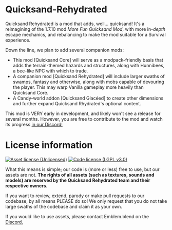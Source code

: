 Quicksand-Rehydrated
====
Quicksand Rehydrated is a mod that adds, well... quicksand! It's a reimagining of the 1.7.10 mod *More Fun Quicksand Mod*, with more in-*depth* escape mechanics, and rebalancing to make the mod suitable for a Survival experience.



Down the line, we plan to add several companion mods:

- This mod \[Quicksand Core\] will serve as a modpack-friendly basis that adds the terrain-themed hazards and structures, along with Hunnibees, a bee-like NPC with which to trade.
- A companion mod \[Quicksand Rehydrated\] will include larger swaths of swamps, fantasy and otherwise, along with mobs capable of devouring the player. This may warp Vanilla gameplay more heavily than Quicksand Core.
- A Candy-world addon \[Quicksand Glacéed\] to create other dimensions and further expand Quicksand Rhydrated's optional content.


This mod is VERY early in development, and likely won't see a release for several months. However, you are free to contribute to the mod and watch its progress [in our Discord!](https://discord.gg/GNSHzK8fRa)



License information
====

[![Asset license (Unlicensed)](https://img.shields.io/badge/assets%20license-All%20Rights%20Reserved-red.svg?style=flat-square)](https://en.wikipedia.org/wiki/All_rights_reserved)
[![Code license (LGPL v3.0)](https://img.shields.io/badge/code%20license-LGPL%20v3.0-green.svg?style=flat-square)](https://github.com/Theyoungster/Quicksand-Rehydrated/blob/master/LICENSE.txt)

What this means is simple; our code is (more or less) free to use, but our assets are not. **The rights of all assets (such as textures, sounds and models) are reserved by the Quicksand Rehydrated team and their respective owners.**

If you want to review, extend, parody or make pull requests to our codebase, by all means PLEASE do so! We only request that you do not take large swaths of the codebase and claim it as your own.

If you would like to use assets, please contact Emblem.blend on the [Discord.](https://discord.gg/GNSHzK8fRa)
